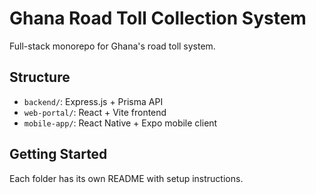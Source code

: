 # Ghana Road Toll Collection System

Full-stack monorepo for Ghana's road toll system.

## Structure

- `backend/`: Express.js + Prisma API
- `web-portal/`: React + Vite frontend
- `mobile-app/`: React Native + Expo mobile client

## Getting Started

Each folder has its own README with setup instructions.
